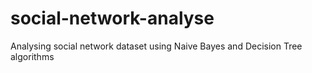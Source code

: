 # social-network-analyse
Analysing social network dataset using Naive Bayes and Decision Tree algorithms
